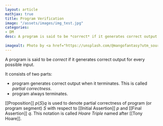 ```yaml
---
layout: article
mathjax: true
title: Program Verification
image: "/assets/images/img_test.jpg"
categories:
- DM
desc: A program is said to be *correct* if it generates correct output for every possible input.
 
imagealt: Photo by <a href="https://unsplash.com/@mangofantasy?utm_source=unsplash&utm_medium=referral&utm_content=creditCopyText">Tim Johnson</a> on <a href="https://unsplash.com/s/photos/logic?utm_source=unsplash&utm_medium=referral&utm_content=creditCopyText">Unsplash</a>
---
```

A program is said to be *correct* if it generates correct output for every possible input.

It consists of two parts:
* program generates correct output when it terminates. This is called *partial correctness*.
* program always terminates.

[[Proposition]] $p\{S\}q$ is used to denote partial correctness of program (or program segment) $S$ with respect to [[Initial Assertion]] $p$ and [[Final Assertion]] $q$. This notation is called *Hoare Triple* named after [[Tony Hoare]].